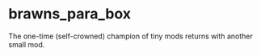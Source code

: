 # brawns_para_box
The one-time (self-crowned) champion of tiny mods returns with another small mod.
